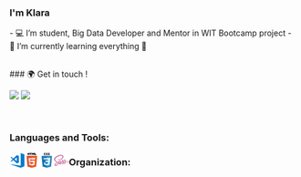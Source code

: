 ### I'm Klara

<p>
- 💻 I’m student, Big Data Developer and Mentor in WIT Bootcamp project
- 🌱 I’m currently learning everything 🤣
</p>
 <br/>
### 🌍 Get in touch !
 <p>
  <a href="mailto:klaragajaszek21@wp.pl?subject=[GitHub]%20🚀"><img src="https://img.shields.io/badge/e‑mail-D14836.svg?style=for-the-badge&logo=GMail&logoColor=white"/></a>
  <a href="https://www.linkedin.com/in/klara-gajaszek-7aa043189/"><img src="https://img.shields.io/badge/linkedin-0077B5.svg?style=for-the-badge&logo=linkedin&logoColor=white"/></a>
</p>
 <br/>

### Languages and Tools:

<img align="left" alt="Visual Studio Code" width="26px" src="https://raw.githubusercontent.com/github/explore/80688e429a7d4ef2fca1e82350fe8e3517d3494d/topics/visual-studio-code/visual-studio-code.png" />
<img align="left" alt="html5" width="26px" src="https://raw.githubusercontent.com/github/explore/80688e429a7d4ef2fca1e82350fe8e3517d3494d/topics/html/html.png" />
<img align="left" alt="CSS3" width="26px" src="https://raw.githubusercontent.com/github/explore/80688e429a7d4ef2fca1e82350fe8e3517d3494d/topics/css/css.png" />
<img align="left" alt="sass" width="26px" src="https://raw.githubusercontent.com/github/explore/80688e429a7d4ef2fca1e82350fe8e3517d3494d/topics/sass/sass.png" />

### Organization:
